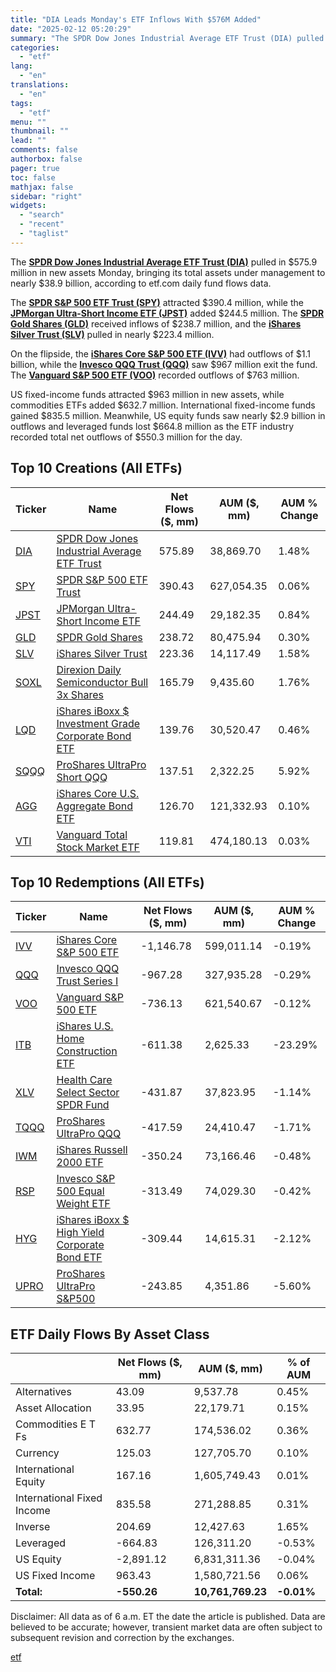 ```yaml
---
title: "DIA Leads Monday's ETF Inflows With $576M Added"
date: "2025-02-12 05:20:29"
summary: "The SPDR Dow Jones Industrial Average ETF Trust (DIA) pulled in $575.9 million in new assets Monday, bringing its total assets under management to nearly $38.9 billion, according to etf.com daily fund flows data. The SPDR S&amp;P 500 ETF Trust (SPY) attracted $390.4 million, while the JPMorgan Ultra-Short Income ETF..."
categories:
  - "etf"
lang:
  - "en"
translations:
  - "en"
tags:
  - "etf"
menu: ""
thumbnail: ""
lead: ""
comments: false
authorbox: false
pager: true
toc: false
mathjax: false
sidebar: "right"
widgets:
  - "search"
  - "recent"
  - "taglist"
---
```


The [**SPDR Dow Jones Industrial Average ETF Trust (DIA)**](/dia) pulled in $575.9 million in new assets Monday, bringing its total assets under management to nearly $38.9 billion, according to etf.com daily fund flows data.

The [**SPDR S&P 500 ETF Trust (SPY)**](/spy) attracted $390.4 million, while the [**JPMorgan Ultra-Short Income ETF (JPST)**](/jpst) added $244.5 million. The [**SPDR Gold Shares (GLD)**](/gld) received inflows of $238.7 million, and the [**iShares Silver Trust (SLV)**](/slv) pulled in nearly $223.4 million.

On the flipside, the [**iShares Core S&P 500 ETF (IVV)**](/ivv) had outflows of $1.1 billion, while the [**Invesco QQQ Trust (QQQ)**](/qqq) saw $967 million exit the fund. The [**Vanguard S&P 500 ETF (VOO)**](/voo) recorded outflows of $763 million.

US fixed-income funds attracted $963 million in new assets, while commodities ETFs added $632.7 million. International fixed-income funds gained $835.5 million. Meanwhile, US equity funds saw nearly $2.9 billion in outflows and leveraged funds lost $664.8 million as the ETF industry recorded total net outflows of $550.3 million for the day.

Top 10 Creations (All ETFs)
---------------------------

| Ticker | Name | Net Flows ($, mm) | AUM ($, mm) | AUM % Change |
| --- | --- | --- | --- | --- |
| [DIA](https://www.etf.com/dia) | [SPDR Dow Jones Industrial Average ETF Trust](https://www.etf.com/dia) | 575.89 | 38,869.70 | 1.48% |
| [SPY](https://www.etf.com/spy) | [SPDR S&P 500 ETF Trust](https://www.etf.com/spy) | 390.43 | 627,054.35 | 0.06% |
| [JPST](https://www.etf.com/jpst) | [JPMorgan Ultra-Short Income ETF](https://www.etf.com/jpst) | 244.49 | 29,182.35 | 0.84% |
| [GLD](https://www.etf.com/gld) | [SPDR Gold Shares](https://www.etf.com/gld) | 238.72 | 80,475.94 | 0.30% |
| [SLV](https://www.etf.com/slv) | [iShares Silver Trust](https://www.etf.com/slv) | 223.36 | 14,117.49 | 1.58% |
| [SOXL](https://www.etf.com/soxl) | [Direxion Daily Semiconductor Bull 3x Shares](https://www.etf.com/soxl) | 165.79 | 9,435.60 | 1.76% |
| [LQD](https://www.etf.com/lqd) | [iShares iBoxx $ Investment Grade Corporate Bond ETF](https://www.etf.com/lqd) | 139.76 | 30,520.47 | 0.46% |
| [SQQQ](https://www.etf.com/sqqq) | [ProShares UltraPro Short QQQ](https://www.etf.com/sqqq) | 137.51 | 2,322.25 | 5.92% |
| [AGG](https://www.etf.com/agg) | [iShares Core U.S. Aggregate Bond ETF](https://www.etf.com/agg) | 126.70 | 121,332.93 | 0.10% |
| [VTI](https://www.etf.com/vti) | [Vanguard Total Stock Market ETF](https://www.etf.com/vti) | 119.81 | 474,180.13 | 0.03% |

  
  


Top 10 Redemptions (All ETFs)
-----------------------------

| Ticker | Name | Net Flows ($, mm) | AUM ($, mm) | AUM % Change |
| --- | --- | --- | --- | --- |
| [IVV](https://www.etf.com/ivv) | [iShares Core S&P 500 ETF](https://www.etf.com/ivv) | -1,146.78 | 599,011.14 | -0.19% |
| [QQQ](https://www.etf.com/qqq) | [Invesco QQQ Trust Series I](https://www.etf.com/qqq) | -967.28 | 327,935.28 | -0.29% |
| [VOO](https://www.etf.com/voo) | [Vanguard S&P 500 ETF](https://www.etf.com/voo) | -736.13 | 621,540.67 | -0.12% |
| [ITB](https://www.etf.com/itb) | [iShares U.S. Home Construction ETF](https://www.etf.com/itb) | -611.38 | 2,625.33 | -23.29% |
| [XLV](https://www.etf.com/xlv) | [Health Care Select Sector SPDR Fund](https://www.etf.com/xlv) | -431.87 | 37,823.95 | -1.14% |
| [TQQQ](https://www.etf.com/tqqq) | [ProShares UltraPro QQQ](https://www.etf.com/tqqq) | -417.59 | 24,410.47 | -1.71% |
| [IWM](https://www.etf.com/iwm) | [iShares Russell 2000 ETF](https://www.etf.com/iwm) | -350.24 | 73,166.46 | -0.48% |
| [RSP](https://www.etf.com/rsp) | [Invesco S&P 500 Equal Weight ETF](https://www.etf.com/rsp) | -313.49 | 74,029.30 | -0.42% |
| [HYG](https://www.etf.com/hyg) | [iShares iBoxx $ High Yield Corporate Bond ETF](https://www.etf.com/hyg) | -309.44 | 14,615.31 | -2.12% |
| [UPRO](https://www.etf.com/upro) | [ProShares UltraPro S&P500](https://www.etf.com/upro) | -243.85 | 4,351.86 | -5.60% |

  
  


ETF Daily Flows By Asset Class
------------------------------

|  | Net Flows ($, mm) | AUM ($, mm) | % of AUM |
| --- | --- | --- | --- |
| Alternatives | 43.09 | 9,537.78 | 0.45% |
| Asset Allocation | 33.95 | 22,179.71 | 0.15% |
| Commodities E T Fs | 632.77 | 174,536.02 | 0.36% |
| Currency | 125.03 | 127,705.70 | 0.10% |
| International Equity | 167.16 | 1,605,749.43 | 0.01% |
| International Fixed Income | 835.58 | 271,288.85 | 0.31% |
| Inverse | 204.69 | 12,427.63 | 1.65% |
| Leveraged | -664.83 | 126,311.20 | -0.53% |
| US Equity | -2,891.12 | 6,831,311.36 | -0.04% |
| US Fixed Income | 963.43 | 1,580,721.56 | 0.06% |
| **Total:** | **-550.26** | **10,761,769.23** | **-0.01%** |

  
  


Disclaimer: All data as of 6 a.m. ET the date the article is published. Data are believed to be accurate; however, transient market data are often subject to subsequent revision and correction by the exchanges.

[etf](https://www.etf.com/sections/daily-etf-flows/dia-leads-mondays-etf-inflows-576m-added)
